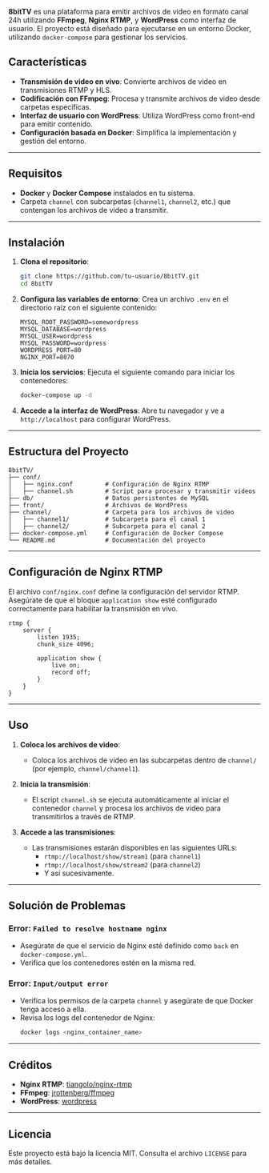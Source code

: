 **8bitTV** es una plataforma para emitir archivos de video en formato canal 24h utilizando **FFmpeg**, **Nginx RTMP**, y **WordPress** como interfaz de usuario. El proyecto está diseñado para ejecutarse en un entorno Docker, utilizando `docker-compose` para gestionar los servicios.

## Características

- **Transmisión de video en vivo**: Convierte archivos de video en transmisiones RTMP y HLS.
- **Codificación con FFmpeg**: Procesa y transmite archivos de video desde carpetas específicas.
- **Interfaz de usuario con WordPress**: Utiliza WordPress como front-end para emitir contenido.
- **Configuración basada en Docker**: Simplifica la implementación y gestión del entorno.

---

## Requisitos

- **Docker** y **Docker Compose** instalados en tu sistema.
- Carpeta `channel` con subcarpetas (`channel1`, `channel2`, etc.) que contengan los archivos de video a transmitir.

---

## Instalación

1. **Clona el repositorio**:
   ```bash
   git clone https://github.com/tu-usuario/8bitTV.git
   cd 8bitTV
   ```

2. **Configura las variables de entorno**:
   Crea un archivo `.env` en el directorio raíz con el siguiente contenido:
   ```env
   MYSQL_ROOT_PASSWORD=somewordpress
   MYSQL_DATABASE=wordpress
   MYSQL_USER=wordpress
   MYSQL_PASSWORD=wordpress
   WORDPRESS_PORT=80
   NGINX_PORT=8070
   ```

3. **Inicia los servicios**:
   Ejecuta el siguiente comando para iniciar los contenedores:
   ```bash
   docker-compose up -d
   ```

4. **Accede a la interfaz de WordPress**:
   Abre tu navegador y ve a `http://localhost` para configurar WordPress.

---

## Estructura del Proyecto

```plaintext
8bitTV/
├── conf/
│   ├── nginx.conf         # Configuración de Nginx RTMP
│   ├── channel.sh         # Script para procesar y transmitir videos
├── db/                    # Datos persistentes de MySQL
├── front/                 # Archivos de WordPress
├── channel/               # Carpeta para los archivos de video
│   ├── channel1/          # Subcarpeta para el canal 1
│   ├── channel2/          # Subcarpeta para el canal 2
├── docker-compose.yml     # Configuración de Docker Compose
└── README.md              # Documentación del proyecto
```

---

## Configuración de Nginx RTMP

El archivo `conf/nginx.conf` define la configuración del servidor RTMP. Asegúrate de que el bloque `application show` esté configurado correctamente para habilitar la transmisión en vivo.

```nginx
rtmp {
    server {
        listen 1935;
        chunk_size 4096;

        application show {
            live on;
            record off;
        }
    }
}
```

---

## Uso

1. **Coloca los archivos de video**:
   - Coloca los archivos de video en las subcarpetas dentro de `channel/` (por ejemplo, `channel/channel1`).

2. **Inicia la transmisión**:
   - El script `channel.sh` se ejecuta automáticamente al iniciar el contenedor `channel` y procesa los archivos de video para transmitirlos a través de RTMP.

3. **Accede a las transmisiones**:
   - Las transmisiones estarán disponibles en las siguientes URLs:
     - `rtmp://localhost/show/stream1` (para `channel1`)
     - `rtmp://localhost/show/stream2` (para `channel2`)
     - Y así sucesivamente.

---

## Solución de Problemas

### Error: `Failed to resolve hostname nginx`
- Asegúrate de que el servicio de Nginx esté definido como `back` en `docker-compose.yml`.
- Verifica que los contenedores estén en la misma red.

### Error: `Input/output error`
- Verifica los permisos de la carpeta `channel` y asegúrate de que Docker tenga acceso a ella.
- Revisa los logs del contenedor de Nginx:
  ```bash
  docker logs <nginx_container_name>
  ```

---

## Créditos

- **Nginx RTMP**: [tiangolo/nginx-rtmp](https://hub.docker.com/r/tiangolo/nginx-rtmp)
- **FFmpeg**: [jrottenberg/ffmpeg](https://hub.docker.com/r/jrottenberg/ffmpeg)
- **WordPress**: [wordpress](https://hub.docker.com/_/wordpress)

---

## Licencia

Este proyecto está bajo la licencia MIT. Consulta el archivo `LICENSE` para más detalles.
```
